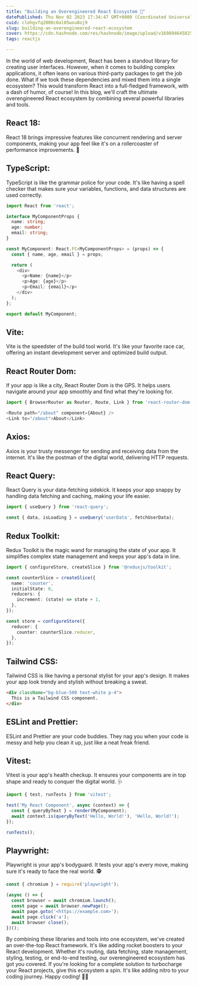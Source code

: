 ```yaml
---
title: "Building an Overengineered React Ecosystem 🚀"
datePublished: Thu Nov 02 2023 17:34:47 GMT+0000 (Coordinated Universal Time)
cuid: clohgvfq2000c0al05wxu8oj9
slug: building-an-overengineered-react-ecosystem
cover: https://cdn.hashnode.com/res/hashnode/image/upload/v1698946458253/9ede68aa-0859-4ff2-b23e-1d223bde56b8.png
tags: reactjs

---
```


In the world of web development, React has been a standout library for creating user interfaces. However, when it comes to building complex applications, it often leans on various third-party packages to get the job done. What if we took these dependencies and mixed them into a single ecosystem? This would transform React into a full-fledged framework, with a dash of humor, of course! In this blog, we'll craft the ultimate overengineered React ecosystem by combining several powerful libraries and tools.

## React 18:

React 18 brings impressive features like concurrent rendering and server components, making your app feel like it's on a rollercoaster of performance improvements. 🎢

## TypeScript:

TypeScript is like the grammar police for your code. It's like having a spell checker that makes sure your variables, functions, and data structures are used correctly.

```typescript
import React from 'react';

interface MyComponentProps {
  name: string;
  age: number;
  email: string;
}

const MyComponent: React.FC<MyComponentProps> = (props) => {
  const { name, age, email } = props;

  return (
    <div>
      <p>Name: {name}</p>
      <p>Age: {age}</p>
      <p>Email: {email}</p>
    </div>
  );
};

export default MyComponent;
```

## Vite:

Vite is the speedster of the build tool world. It's like your favorite race car, offering an instant development server and optimized build output.

## React Router Dom:

If your app is like a city, React Router Dom is the GPS. It helps users navigate around your app smoothly and find what they're looking for.

```typescript
import { BrowserRouter as Router, Route, Link } from 'react-router-dom';

<Route path="/about" component={About} />
<Link to="/about">About</Link>
```

## Axios:

Axios is your trusty messenger for sending and receiving data from the internet. It's like the postman of the digital world, delivering HTTP requests.

## React Query:

React Query is your data-fetching sidekick. It keeps your app snappy by handling data fetching and caching, making your life easier.

```typescript
import { useQuery } from 'react-query';

const { data, isLoading } = useQuery('userData', fetchUserData);
```

## Redux Toolkit:

Redux Toolkit is the magic wand for managing the state of your app. It simplifies complex state management and keeps your app's data in line.

```typescript
import { configureStore, createSlice } from '@reduxjs/toolkit';

const counterSlice = createSlice({
  name: 'counter',
  initialState: 0,
  reducers: {
    increment: (state) => state + 1,
  },
});

const store = configureStore({
  reducer: {
    counter: counterSlice.reducer,
  },
});
```

## Tailwind CSS:

Tailwind CSS is like having a personal stylist for your app's design. It makes your app look trendy and stylish without breaking a sweat.

```html
<div className="bg-blue-500 text-white p-4">
  This is a Tailwind CSS component.
</div>
```

## ESLint and Prettier:

ESLint and Prettier are your code buddies. They nag you when your code is messy and help you clean it up, just like a neat freak friend.

## Vitest:

Vitest is your app's health checkup. It ensures your components are in top shape and ready to conquer the digital world. 🩺

```typescript
import { test, runTests } from 'vitest';

test('My React Component', async (context) => {
  const { queryByText } = render(MyComponent);
  await context.is(queryByText('Hello, World!'), 'Hello, World!');
});

runTests();
```

## Playwright:

Playwright is your app's bodyguard. It tests your app's every move, making sure it's ready to face the real world. 🕵️

```typescript
const { chromium } = require('playwright');

(async () => {
  const browser = await chromium.launch();
  const page = await browser.newPage();
  await page.goto('<https://example.com>');
  await page.click('a');
  await browser close();
})();
```

By combining these libraries and tools into one ecosystem, we've created an over-the-top React framework. It's like adding rocket boosters to your React development. Whether it's routing, data fetching, state management, styling, testing, or end-to-end testing, our overengineered ecosystem has got you covered. If you're looking for a complete solution to turbocharge your React projects, give this ecosystem a spin. It's like adding nitro to your coding journey. Happy coding! 🚀🎉